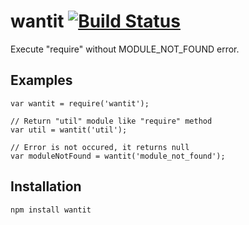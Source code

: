 wantit [![Build Status](https://travis-ci.org/kjirou/npm-wantit.svg?branch=master)](https://travis-ci.org/kjirou/npm-wantit)
======

Execute "require" without MODULE_NOT_FOUND error.


## Examples
```
var wantit = require('wantit');

// Return "util" module like "require" method
var util = wantit('util');

// Error is not occured, it returns null
var moduleNotFound = wantit('module_not_found');
```


## Installation
```
npm install wantit
```
